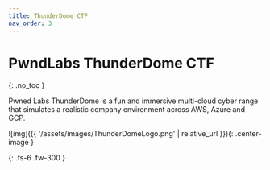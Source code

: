 ```yaml
---
title: ThunderDome CTF
nav_order: 3
---
```


# PwndLabs ThunderDome CTF
{: .no_toc }

Pwned Labs ThunderDome is a fun and immersive multi-cloud cyber range that simulates a realistic company environment across AWS, Azure and GCP. 

![img]({{ '/assets/images/ThunderDomeLogo.png' | relative_url }}){: .center-image }

{: .fs-6 .fw-300 }
